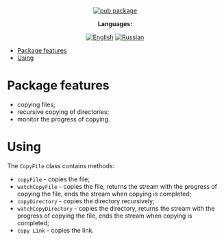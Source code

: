 <div align="center">

[![pub package](https://img.shields.io/pub/v/file_copy.svg?label=file_copy&color=blue)](https://pub.dev/packages/file_copy)

**Languages:**
  
[![English](https://img.shields.io/badge/Language-English-blue?style=?style=flat-square)](README.md)
[![Russian](https://img.shields.io/badge/Language-Russian-blue?style=?style=flat-square)](README.ru.md)

</div>

- [Package features](#package-features)
- [Using](#using)

# Package features

- copying files;
- recursive copying of directories;
- monitor the progress of copying.

# Using

The `CopyFile` class contains methods:

- `copyFile` - copies the file;
- `watchCopyFile` - copies the file, returns the stream with the progress of copying the file, ends the stream when copying is completed;
- `copyDirectory` - copies the directory recursively;
- `watchCopyDirectory` - copies the directory, returns the stream with the progress of copying the file, ends the stream when copying is completed;
- `copy Link` - copies the link.
